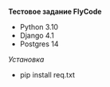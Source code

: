 __Тестовое задание FlyCode__
- Python 3.10
- Django 4.1
- Postgres 14

*Установка*
- pip install req.txt